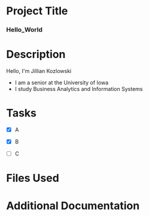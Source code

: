 # **Project Title**

### Hello_World

# Description
Hello, I'm Jillian Kozlowski
  - I am a senior at the University of Iowa 
  - I study Business Analytics and Information Systems

# Tasks
- [x] A
- [x] B
- [ ] C

   
# Files Used
# Additional Documentation
